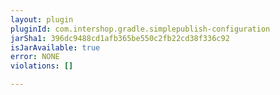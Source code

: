 ```yaml
---
layout: plugin
pluginId: com.intershop.gradle.simplepublish-configuration
jarSha1: 396dc9488cd1afb365be550c2fb22cd38f336c92
isJarAvailable: true
error: NONE
violations: []

---
```


